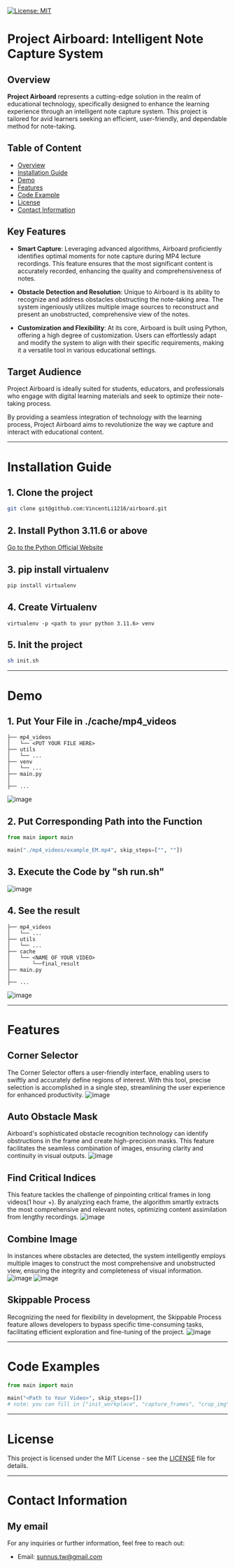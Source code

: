 [![License: MIT](https://img.shields.io/badge/License-MIT-yellow.svg)](https://opensource.org/licenses/MIT)
# Project Airboard: Intelligent Note Capture System

## Overview
**Project Airboard** represents a cutting-edge solution in the realm of educational technology, specifically designed to enhance the learning experience through an intelligent note capture system. This project is tailored for avid learners seeking an efficient, user-friendly, and dependable method for note-taking.

## Table of Content
- [Overview](#overview)
- [Installation Guide](#Installation-Guide)
- [Demo](#Demo)
- [Features](#Features)
- [Code Example](#Code-Examples)
- [License](#License)
- [Contact Information](#Contact-Information)

## Key Features
- **Smart Capture**: Leveraging advanced algorithms, Airboard proficiently identifies optimal moments for note capture during MP4 lecture recordings. This feature ensures that the most significant content is accurately recorded, enhancing the quality and comprehensiveness of notes.
    
- **Obstacle Detection and Resolution**: Unique to Airboard is its ability to recognize and address obstacles obstructing the note-taking area. The system ingeniously utilizes multiple image sources to reconstruct and present an unobstructed, comprehensive view of the notes.
    
- **Customization and Flexibility**: At its core, Airboard is built using Python, offering a high degree of customization. Users can effortlessly adapt and modify the system to align with their specific requirements, making it a versatile tool in various educational settings.
    

## Target Audience
Project Airboard is ideally suited for students, educators, and professionals who engage with digital learning materials and seek to optimize their note-taking process.

By providing a seamless integration of technology with the learning process, Project Airboard aims to revolutionize the way we capture and interact with educational content.

---
# Installation Guide

## 1. Clone the project
```sh
git clone git@github.com:VincentLi1216/airboard.git
```

## 2. Install Python 3.11.6 or above
[Go to the Python Official Website](https://www.python.org/downloads/)

## 3. pip install virtualenv
```sh
pip install virtualenv
```

## 4. Create Virtualenv
```
virtualenv -p <path to your python 3.11.6> venv
```

## 5. Init the project
```sh
sh init.sh
```

---
# Demo
## 1. Put Your File in ./cache/mp4_videos
```
├── mp4_videos
│   └── <PUT YOUR FILE HERE>
├── utils
│   └── ...
├── venv
│   └── ...
├── main.py
│
├── ...
```
![image](md_attachment/input.png)

## 2. Put Corresponding Path into the Function
```python
from main import main

main("./mp4_videos/example_EM.mp4", skip_steps=["", ""])
```

## 3. Execute the Code by "sh run.sh"
![image](md_attachment/run.png)

## 4. See the result
```
├── mp4_videos
│   └── ...
├── utils
│   └── ...
├── cache
│   └── <NAME OF YOUR VIDEO>
│       └──final_result
├── main.py
│
├── ...
```
![image](md_attachment/result.png)

---
# Features
## Corner Selector
The Corner Selector offers a user-friendly interface, enabling users to swiftly and accurately define regions of interest. With this tool, precise selection is accomplished in a single step, streamlining the user experience for enhanced productivity.
![image](./md_attachment/select_corner.gif)
## Auto Obstacle Mask
Airboard's sophisticated obstacle recognition technology can identify obstructions in the frame and create high-precision masks. This feature facilitates the seamless combination of images, ensuring clarity and continuity in visual outputs.
![image](./md_attachment/color_mask.gif)

## Find Critical Indices
This feature tackles the challenge of pinpointing critical frames in long videos(1 hour +). By analyzing each frame, the algorithm smartly extracts the most comprehensive and relevant notes, optimizing content assimilation from lengthy recordings.
![image](./md_attachment/figure.png)

## Combine Image
In instances where obstacles are detected, the system intelligently employs multiple images to construct the most comprehensive and unobstructed view, ensuring the integrity and completeness of visual information.
![image](./md_attachment/91.png)
![image](./md_attachment/combine.gif)

## Skippable Process
Recognizing the need for flexibility in development, the Skippable Process feature allows developers to bypass specific time-consuming tasks, facilitating efficient exploration and fine-tuning of the project.
![image](./md_attachment/skip_process.gif)

---
# Code Examples
```python
from main import main

main("<Path to Your Video>", skip_steps=[])
# note: you can fill in ["init_workplace", "capture_frames", "crop_img", "find_critical_indices", "combine_img"] in skip_steps
```

---
# License

This project is licensed under the MIT License - see the [LICENSE](LICENSE) file for details.

---
# Contact Information
## My email
For any inquiries or further information, feel free to reach out: 
- Email: [sunnus.tw@gmail.com](mailto:sunnus.tw@gmail.com)

